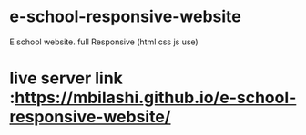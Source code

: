 # e-school-responsive-website
E school website. full Responsive (html css js use)
# live server link :https://mbilashi.github.io/e-school-responsive-website/
